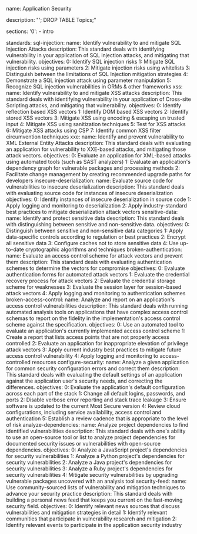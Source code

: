 name: Application Security

description: "'; DROP TABLE Topics;"

sections:
  '0':
    - intro

standards:
  sql-injection:
    name: Identify vulnerability to and mitigate SQL Injection Attacks
    description: This standard deals with identifying vulnerability in your application of SQL injection attacks, and mitigating that vulnerability.
    objectives:
      0: Identify SQL injection risks
      1: Mitigate SQL injection risks using parameters
      2: Mitigate injection risks using whitelists
      3: Distinguish between the limitations of SQL Injection mitigation strategies
      4: Demonstrate a SQL injection attack using parameter manipulation
      5: Recognize SQL injection vulnerabilities in ORMs & other frameworks
  xss:
    name: Identify vulnerability to and mitigate XSS attacks
    description: This standard deals with identifying vulnerability in your application of Cross-site Scripting attacks, and mitigating that vulnerability.
    objectives:
      0: Identify reflection based XSS vectors
      1: Identify DOM based XSS vectors
      2: Identify stored XSS vectors
      3: Mitigate XSS using encoding & escaping un trusted input
      4: Mitigate XSS using sanitization techniques
      5: Test for XSS attacks
      6: Mitigate XSS attacks using CSP
      7: Identify common XSS filter circumvention techniques
  xxe:
    name: Identify and prevent vulnerability to XML External Entity Attacks
    description: This standard deals with evaluating an application for vulnerability to XXE-based attacks, and mitigating those attack vectors.
    objectives:
      0: Evaluate an application for XML-based attacks using automated tools (such as SAST analyzers)
      1: Evaluate an application's dependency graph for vulnerable packages and processing methods
      2: Facilitate change management by creating recommended upgrade paths for developers
  insecure-deserialization:
    name: Evaluate source code for vulnerabilities to insecure deserialization
    description: This standard deals with evaluating source code for instances of insecure deserialization
    objectives:
      0: Identify instances of insecure deserialization in source code
      1: Apply logging and monitoring to deserialization
      2: Apply industry-standard best practices to mitigate deserialization attack vectors
  sensitive-data:
    name: Identify and protect sensitive data
    description: This standard deals with distinguishing between sensitive and non-sensitive data.
    objectives:
      0: Distinguish between sensitive and non-sensitive data categories
      1: Apply data-specific controls according to regulation or best practices
      2: Encrypt all sensitive data
      3: Configure caches not to store sensitive data
      4: Use up-to-date cryptographic algorithms and techniques
  broken-authentication:
    name: Evaluate an access control scheme for attack vectors and prevent them
    description: This standard deals with evaluating authentication schemes to determine the vectors for compromise
    objectives:
      0: Evaluate authentication forms for automated attack vectors
      1: Evaluate the credential recovery process for attack vectors
      2: Evaluate the credential storage scheme for weaknesses
      3: Evaluate the session layer for session-based attack vectors
      4: Apply logging and monitoring to authentication schemes
  broken-access-control:
    name: Analyze and report on an application's access control vulnerabilities
    description: This standard deals with running automated analysis tools on applications that have complex access control schemas to report on the fidelity in the implementation's access control scheme against the specification.
    objectives:
      0: Use an automated tool to evaluate an application's currently implemented access control scheme
      1: Create a report that lists access points that are not properly access controlled
      2: Evaluate an application for inappropriate elevation of privilege attack vectors
      3: Apply current industry best practices to mitigate future access control vulnerability
      4: Apply logging and monitoring to access-controlled resources
  configure-security:
    name: Analyze a given application for common security configuration errors and correct them
    description: This standard deals with evaluating the default settings of an application against the application user's security needs, and correcting the differences.
    objectives:
      0: Evaluate the application's default configuration across each part of the stack
      1: Change all default logins, passwords, and ports
      2: Disable verbose error reporting and stack trace leakage
      3: Ensure software is updated to the current Most Secure version
      4: Review cloud configurations, including service availability, access control and authentication
      5: Establish a review cadence that is appropriate to the level of risk
  analyze-dependencies:
    name: Analyze project dependencies to find identified vulnerabilities
    description: This standard deals with one's ability to use an open-source tool or list to analyze project dependencies for documented security issues or vulnerabilities with open-source dependencies.
    objectives:
      0: Analyze a JavaScript project's dependencies for security vulnerabilities
      1: Analyze a Python project's dependencies for security vulnerabilities
      2: Analyze a Java project's dependencies for security vulnerabilities
      3: Analyze a Ruby project's dependencies for security vulnerabilities
      4: Mitigate security vulnerabilities by upgrading vulnerable packages uncovered with an analysis tool
  security-feed:
    name: Use community-sourced lists of vulnerability and mitigation techniques to advance your security practice
    description: This standard deals with building a personal news feed that keeps you current on the fast-moving security field.
    objectives:
      0: Identify relevant news sources that discuss vulnerabilities and mitigation strategies in detail
      1: Identify relevant communities that participate in vulnerability research and mitigation
      2: Identify relevant events to participate in the application security industry
